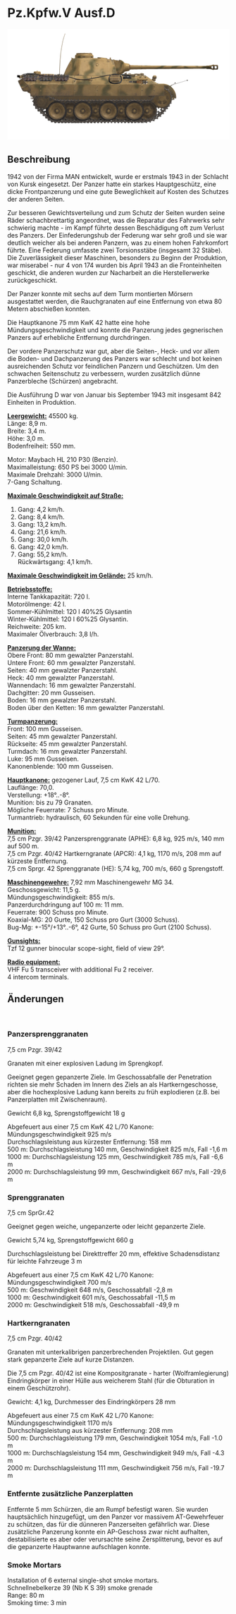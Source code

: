 # Pz.Kpfw.V Ausf.D  
  
![pzv-d](../images/pzv-d.png)  
  
## Beschreibung  
  
1942 von der Firma MAN entwickelt, wurde er erstmals 1943 in der Schlacht von Kursk eingesetzt. Der Panzer hatte ein starkes Hauptgeschütz, eine dicke Frontpanzerung und eine gute Beweglichkeit auf Kosten des Schutzes der anderen Seiten.  
  
Zur besseren Gewichtsverteilung und zum Schutz der Seiten wurden seine Räder schachbrettartig angeordnet, was die Reparatur des Fahrwerks sehr schwierig machte - im Kampf führte dessen Beschädigung oft zum Verlust des Panzers. Der Einfederungshub der Federung war sehr groß und sie war deutlich weicher als bei anderen Panzern, was zu einem hohen Fahrkomfort führte. Eine Federung umfasste zwei Torsionsstäbe (insgesamt 32 Stäbe). Die Zuverlässigkeit dieser Maschinen, besonders zu Beginn der Produktion, war miserabel - nur 4 von 174 wurden bis April 1943 an die Fronteinheiten geschickt, die anderen wurden zur Nacharbeit an die Herstellerwerke zurückgeschickt.  
  
Der Panzer konnte mit sechs auf dem Turm montierten Mörsern ausgestattet werden, die Rauchgranaten auf eine Entfernung von etwa 80 Metern abschießen konnten.  
  
Die Hauptkanone 75 mm KwK 42 hatte eine hohe Mündungsgeschwindigkeit und konnte die Panzerung jedes gegnerischen Panzers auf erhebliche Entfernung durchdringen.  
  
Der vordere Panzerschutz war gut, aber die Seiten-, Heck- und vor allem die Boden- und Dachpanzerung des Panzers war schlecht und bot keinen ausreichenden Schutz vor feindlichen Panzern und Geschützen. Um den schwachen Seitenschutz zu verbessern, wurden zusätzlich dünne Panzerbleche (Schürzen) angebracht.  
  
Die Ausführung D war von Januar bis September 1943 mit insgesamt 842 Einheiten in Produktion.  
  
<b><u>Leergewicht:</u></b> 45500 kg.  
Länge: 8,9 m.  
Breite: 3,4 m.  
Höhe: 3,0 m.  
Bodenfreiheit: 550 mm.  
  
Motor: Maybach HL 210 P30 (Benzin).  
Maximalleistung: 650 PS bei 3000 U/min.  
Maximale Drehzahl: 3000 U/min.  
7-Gang Schaltung.  
  
<b><u>Maximale Geschwindigkeit auf Straße:</u></b>  
1. Gang: 4,2 km/h.  
2. Gang: 8,4 km/h.  
3. Gang: 13,2 km/h.  
4. Gang: 21,6 km/h.  
5. Gang: 30,0 km/h.  
6. Gang: 42,0 km/h.  
7. Gang: 55,2 km/h.  
Rückwärtsgang: 4,1 km/h.  
  
<b><u>Maximale Geschwindigkeit im Gelände:</u></b> 25 km/h.  
  
<b><u>Betriebsstoffe:</u></b>  
Interne Tankkapazität: 720 l.  
Motorölmenge: 42 l.  
Sommer-Kühlmittel: 120 l 40%25 Glysantin  
Winter-Kühlmittel: 120 l 60%25 Glysantin.  
Reichweite: 205 km.  
Maximaler Ölverbrauch: 3,8 l/h.  
  
<b><u>Panzerung der Wanne:</u></b>  
Obere Front: 80 mm gewalzter Panzerstahl.   
Untere Front: 60 mm gewalzter Panzerstahl.   
Seiten: 40 mm gewalzter Panzerstahl.   
Heck: 40 mm gewalzter Panzerstahl.  
Wannendach: 16 mm gewalzter Panzerstahl.  
Dachgitter: 20 mm Gusseisen.  
Boden: 16 mm gewalzter Panzerstahl.  
Boden über den Ketten: 16 mm gewalzter Panzerstahl.  
  
<b><u>Turmpanzerung:</u></b>  
Front: 100 mm Gusseisen.  
Seiten: 45 mm gewalzter Panzerstahl.  
Rückseite: 45 mm gewalzter Panzerstahl.  
Turmdach: 16 mm gewalzter Panzerstahl.  
Luke: 95 mm Gusseisen.  
Kanonenblende: 100 mm Gusseisen.  
  
<b><u>Hauptkanone:</u></b> gezogener Lauf, 7,5 cm KwK 42 L/70.  
Lauflänge: 70,0.  
Verstellung: +18°..-8°.  
Munition: bis zu 79 Granaten.  
Mögliche Feuerrate: 7 Schuss pro Minute.  
Turmantrieb: hydraulisch, 60 Sekunden für eine volle Drehung.  
  
<b><u>Munition:</u></b>  
7,5 cm Pzgr. 39/42 Panzersprenggranate (APHE): 6,8 kg, 925 m/s, 140 mm auf 500 m.  
7,5 cm Pzgr. 40/42 Hartkerngranate (APCR): 4,1 kg, 1170 m/s, 208 mm auf kürzeste Entfernung.  
7,5 cm Sprgr. 42 Sprenggranate (HE): 5,74 kg, 700 m/s, 660 g Sprengstoff.  
  
<b><u>Maschinengewehre:</u></b> 7,92 mm Maschinengewehr MG 34.  
Geschossgewicht: 11,5 g.  
Mündungsgeschwindigkeit: 855 m/s.  
Panzerdurchdringung auf 100 m: 11 mm.  
Feuerrate: 900 Schuss pro Minute.  
Koaxial-MG: 20 Gurte, 150 Schuss pro Gurt (3000 Schuss).  
Bug-Mg: +-15°/+13°..-6°, 42 Gurte, 50 Schuss pro Gurt (2100 Schuss).  
  
<b><u>Gunsights:</u></b>  
Tzf 12 gunner binocular scope-sight, field of view 29°.  
  
<b><u>Radio equipment:</u></b>  
VHF Fu 5 transceiver with additional Fu 2 receiver.  
4 intercom terminals.  
  
  
## Änderungen  
  ﻿
  
### Panzersprenggranaten  
  
7,5 cm Pzgr. 39/42  
  
Granaten mit einer explosiven Ladung im Sprengkopf.  
  
Geeignet gegen gepanzerte Ziele. Im Geschossabfalle der Penetration richten sie mehr Schaden im Innern des Ziels an als Hartkerngeschosse, aber die hochexplosive Ladung kann bereits zu früh explodieren (z.B. bei Panzerplatten mit Zwischenraum).  
  
Gewicht 6,8 kg, Sprengstoffgewicht 18 g  
  
Abgefeuert aus einer 7,5 cm KwK 42 L/70 Kanone:  
Mündungsgeschwindigkeit 925 m/s  
Durchschlagsleistung aus kürzester Entfernung: 158 mm  
500 m: Durchschlagsleistung 140 mm, Geschwindigkeit 825 m/s, Fall -1,6 m  
1000 m: Durchschlagsleistung 125 mm, Geschwindigkeit 785 m/s, Fall -6,6 m  
2000 m: Durchschlagsleistung 99 mm, Geschwindigkeit 667 m/s, Fall -29,6 m  ﻿
  
### Sprenggranaten  
  
7,5 cm SprGr.42  
  
Geeignet gegen weiche, ungepanzerte oder leicht gepanzerte Ziele.  
  
Gewicht 5,74 kg, Sprengstoffgewicht 660 g  
  
Durchschlagsleistung bei Direkttreffer 20 mm, effektive Schadensdistanz für leichte Fahrzeuge 3 m  
  
Abgefeuert aus einer 7,5 cm KwK 42 L/70 Kanone:  
Mündungsgeschwindigkeit 700 m/s  
500 m: Geschwindigkeit 648 m/s, Geschossabfall -2,8 m  
1000 m: Geschwindigkeit 601 m/s, Geschossabfall -11,5 m  
2000 m: Geschwindigkeit 518 m/s, Geschossabfall -49,9 m  ﻿
  
### Hartkerngranaten  
  
7,5 cm Pzgr. 40/42  
  
  
Granaten mit unterkalibrigen panzerbrechenden Projektilen. Gut gegen stark gepanzerte Ziele auf kurze Distanzen.  
  
Die 7,5 cm Pzgr. 40/42 ist eine Kompositgranate - harter (Wolframlegierung) Eindringkörper in einer Hülle aus weicherem Stahl (für die Obturation in einem Geschützrohr).  
  
Gewicht: 4,1 kg, Durchmesser des Eindringkörpers 28 mm  
  
Abgefeuert aus einer 7.5 cm KwK 42 L/70 Kanone:  
Mündungsgeschwindigkeit 1170 m/s   
Durchschlagsleistung aus kürzester Entfernung: 208 mm  
500 m: Durchschlagsleistung 179 mm, Geschwindigkeit 1054 m/s, Fall -1.0 m  
1000 m: Durchschlagsleistung 154 mm, Geschwindigkeit 949 m/s, Fall -4.3 m  
2000 m: Durchschlagsleistung 111 mm, Geschwindigkeit 756 m/s, Fall -19.7 m  ﻿
  
### Entfernte zusätzliche Panzerplatten  
  
Entfernte 5 mm Schürzen, die am Rumpf befestigt waren. Sie wurden hauptsächlich hinzugefügt, um den Panzer vor massivem AT-Gewehrfeuer zu schützen, das für die dünneren Panzerseiten gefährlich war. Diese zusätzliche Panzerung konnte ein AP-Geschoss zwar nicht aufhalten, destabilisierte es aber oder verursachte seine Zersplitterung, bevor es auf die gepanzerte Hauptwanne aufschlagen konnte.  ﻿
  
### Smoke Mortars  
  
Installation of 6 external single-shot smoke mortars.  
Schnellnebelkerze 39 (Nb K S 39) smoke grenade  
Range: 80 m  
Smoking time: 3 min  
